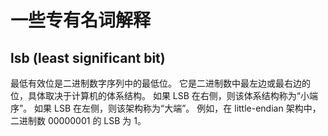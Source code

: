 # 一些专有名词解释

## lsb (least significant bit)

最低有效位是二进制数字序列中的最低位。 它是二进制数中最左边或最右边的位，具体取决于计算机的体系结构。 如果 LSB 在右侧，则该体系结构称为“小端序”。 如果 LSB 在左侧，则该架构称为“大端”。 例如，在 little-endian 架构中，二进制数 00000001 的 LSB 为 1。

<!-- Sometimes abbreviated as LSB, the least significant bit is the lowest bit in a series of numbers in binary. It is either the leftmost or rightmost bit in a binary number, depending on the computer's architecture. If the LSB is on the right, the architecture is called "little-endian." If the LSB is on the left, the architecture is called "big-endian." For example, in a little-endian architecture, the LSB of binary number 00000001 is 1. -->